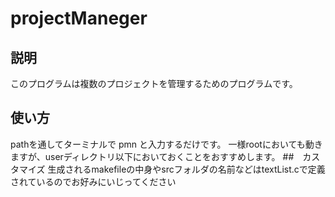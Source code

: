 # projectManeger
## 説明
このプログラムは複数のプロジェクトを管理するためのプログラムです。
## 使い方
pathを通してターミナルで pmn と入力するだけです。
一様rootにおいても動きますが、userディレクトリ以下においておくことをおすすめします。
##　カスタマイズ
生成されるmakefileの中身やsrcフォルダの名前などはtextList.cで定義されているのでお好みにいじってください